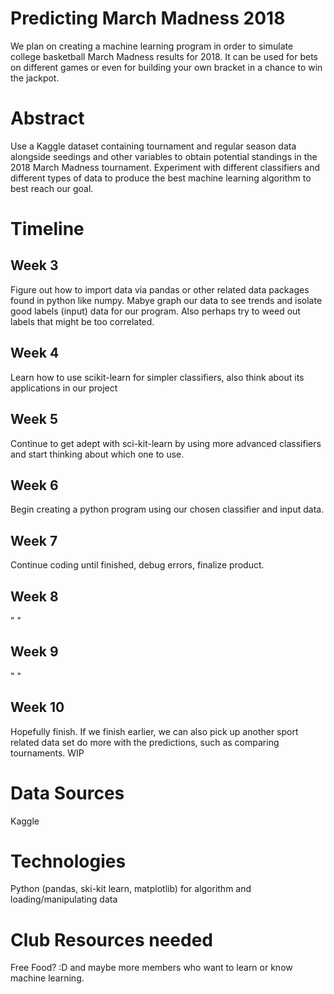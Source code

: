 # Predicting March Madness 2018
We plan on creating a machine learning program in order to simulate college basketball March Madness results for 2018. It can be used for bets on different games or even for building your own bracket in a chance to win the jackpot.

# Abstract
Use a Kaggle dataset containing tournament and regular season data alongside seedings and other variables to obtain potential standings in the 2018 March Madness tournament. Experiment with different classifiers and different types of data to produce the best machine learning algorithm to best reach our goal. 

# Timeline
## Week 3
Figure out how to import data via pandas or other related data packages found in python like numpy. Mabye graph our data to see trends and isolate good labels (input) data for our program. Also perhaps try to weed out labels that might be too correlated.

## Week 4
Learn how to use scikit-learn for simpler classifiers, also think about its applications in our project

## Week 5
Continue to get adept with sci-kit-learn by using more advanced classifiers and start thinking about which one to use.

## Week 6
Begin creating a python program using our chosen classifier and input data.

## Week 7
Continue coding until finished, debug errors, finalize product.

## Week 8
" "

## Week 9
" "

## Week 10
Hopefully finish. If we finish earlier, we can also pick up another sport related data set do more with the predictions, such as comparing tournaments. WIP 

# Data Sources
Kaggle

# Technologies
Python (pandas, ski-kit learn, matplotlib) for algorithm and loading/manipulating data

# Club Resources needed
Free Food? :D and maybe more members who want to learn or know machine learning. 


